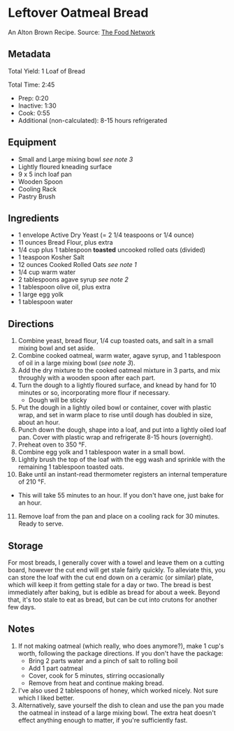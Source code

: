 Leftover Oatmeal Bread
======================
An Alton Brown Recipe. Source: [The Food Network](http://www.foodnetwork.com/recipes/alton-brown/leftover-oatmeal-bread-recipe.html)

Metadata
--------
Total Yield: 1 Loaf of Bread

Total Time: 2:45
* Prep: 0:20
* Inactive: 1:30
* Cook: 0:55
* Additional (non-calculated): 8-15 hours refrigerated

Equipment
---------
* Small and Large mixing bowl _see note 3_
* Lightly floured kneading surface
* 9 x 5 inch loaf pan
* Wooden Spoon
* Cooling Rack
* Pastry Brush

Ingredients
-----------
* 1 envelope Active Dry Yeast (= 2 1/4 teaspoons or 1/4 ounce)
* 11 ounces Bread Flour, plus extra
* 1/4 cup plus 1 tablespoon **toasted** uncooked rolled oats (divided)
* 1 teaspoon Kosher Salt
* 12 ounces Cooked Rolled Oats _see note 1_
* 1/4 cup warm water
* 2 tablespoons agave syrup _see note 2_
* 1 tablespoon olive oil, plus extra
* 1 large egg yolk
* 1 tablespoon water

Directions
----------
1. Combine yeast, bread flour, 1/4 cup toasted oats, and salt in a small mixing bowl and set aside.
2. Combine cooked oatmeal, warm water, agave syrup, and 1 tablespoon of oil in a large mixing bowl (_see note 3_).
3. Add the dry mixture to the cooked oatmeal mixture in 3 parts, and mix throughly with a wooden spoon after each part.
4. Turn the dough to a lightly floured surface, and knead by hand for 10 minutes or so, incorporating more flour if necessary.
   * Dough will be sticky
5. Put the dough in a lightly oiled bowl or container, cover with plastic wrap, and set in warm place to rise until dough has doubled in size, about an hour.
6. Punch down the dough, shape into a loaf, and put into a lightly oiled loaf pan. Cover with plastic wrap and refrigerate 8-15 hours (overnight).
7. Preheat oven to 350 &deg;F.
8. Combine egg yolk and 1 tablespoon water in a small bowl. 
9. Lightly brush the top of the loaf with the egg wash and sprinkle with the remaining 1 tablespoon toasted oats.
10. Bake until an instant-read thermometer registers an internal temperature of 210 &deg;F.
   * This will take 55 minutes to an hour. If you don't have one, just bake for an hour.
11. Remove loaf from the pan and place on a cooling rack for 30 minutes. Ready to serve.

Storage
-------
For most breads, I generally cover with a towel and leave them on a cutting board, however the cut end will get stale fairly quickly.
To alleviate this, you can store the loaf with the cut end down on a ceramic (or similar) plate, which will keep it from getting stale for a day or two.
The bread is best immediately after baking, but is edible as bread for about a week. Beyond that, it's too stale to eat as bread, but can be cut into crutons for another few days.

Notes
-----
1. If not making oatmeal (which really, who does anymore?), make 1 cup's worth, following the package directions. If you don't have the package:
   * Bring 2 parts water and a pinch of salt to rolling boil
   * Add 1 part oatmeal
   * Cover, cook for 5 minutes, stirring occasionally
   * Remove from heat and continue making bread.
2. I've also used 2 tablespoons of honey, which worked nicely. Not sure which I liked better.
3. Alternatively, save yourself the dish to clean and use the pan you made the oatmeal in instead of a large mixing bowl. The extra heat doesn't effect anything enough to matter, if you're sufficiently fast.
